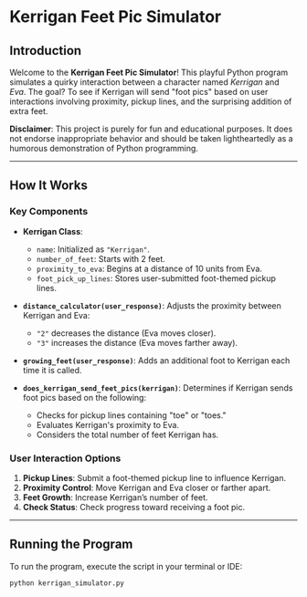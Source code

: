 # Kerrigan Feet Pic Simulator

## Introduction

Welcome to the **Kerrigan Feet Pic Simulator**! This playful Python program simulates a quirky interaction between a character named *Kerrigan* and *Eva*. The goal? To see if Kerrigan will send "foot pics" based on user interactions involving proximity, pickup lines, and the surprising addition of extra feet. 

**Disclaimer**: This project is purely for fun and educational purposes. It does not endorse inappropriate behavior and should be taken lightheartedly as a humorous demonstration of Python programming.

---

## How It Works

### Key Components

- **Kerrigan Class**:
  - `name`: Initialized as `"Kerrigan"`.
  - `number_of_feet`: Starts with 2 feet.
  - `proximity_to_eva`: Begins at a distance of 10 units from Eva.
  - `foot_pick_up_lines`: Stores user-submitted foot-themed pickup lines.

- **`distance_calculator(user_response)`**:
  Adjusts the proximity between Kerrigan and Eva:
  - `"2"` decreases the distance (Eva moves closer).
  - `"3"` increases the distance (Eva moves farther away).

- **`growing_feet(user_response)`**:
  Adds an additional foot to Kerrigan each time it is called.

- **`does_kerrigan_send_feet_pics(kerrigan)`**:
  Determines if Kerrigan sends foot pics based on the following:
  - Checks for pickup lines containing "toe" or "toes."
  - Evaluates Kerrigan's proximity to Eva.
  - Considers the total number of feet Kerrigan has.

### User Interaction Options

1. **Pickup Lines**: Submit a foot-themed pickup line to influence Kerrigan.
2. **Proximity Control**: Move Kerrigan and Eva closer or farther apart.
3. **Feet Growth**: Increase Kerrigan’s number of feet.
4. **Check Status**: Check progress toward receiving a foot pic.

---

## Running the Program

To run the program, execute the script in your terminal or IDE:

```bash
python kerrigan_simulator.py
